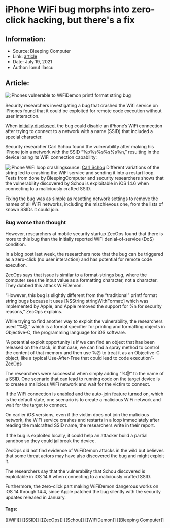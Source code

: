 # iPhone WiFi bug morphs into zero-click hacking, but there's a fix
### 

## Information:
+ Source: Bleeping Computer
+ Link: [article](https://www.bleepingcomputer.com/news/apple/iphone-wifi-bug-morphs-into-zero-click-hacking-but-theres-a-fix/)
+ Date: July 19, 2021
+ Author: Ionut Ilascu


## Article:
![iPhones vulnerable to WiFiDemon printf format string bug](https://www.bleepstatic.com/content/hl-images/2019/04/08/wifi-jamming.jpg)


Security researchers investigating a bug that crashed the Wifi service on iPhones found that it could be exploited for remote code execution without user interaction.


When [initially disclosed](https://www.bleepingcomputer.com/news/security/iphone-bug-breaks-wifi-when-you-join-hotspot-with-unusual-name/), the bug could disable an iPhone’s WiFi connection after trying to connect to a network with a name (SSID) that included a special character.


Security researcher Carl Schou found the vulnerability after making his iPhone join a network with the SSID “%p%s%s%s%s%n,” resulting in the device losing its WiFi connection capability:



![iPhone WiFi loop crashing](https://www.bleepstatic.com/images/news/u/1100723/2021/CarlSchouWiFi.jpg)source: [Carl Schou](https://twitter.com/vm_call/status/1405937492642123782)
Different variations of the string led to crashing the WiFi service and sending it into a restart loop. Tests from done by BleepingComputer and security researchers shows that the vulnerability discovered by Schou is exploitable in iOS 14.6 when connecting to a maliciously crafted SSID.


Fixing the bug was as simple as resetting network settings to remove the names of all WiFi networks, including the mischievous one, from the lists of known SSIDs it could join.


### Bug worse than thought


However, researchers at mobile security startup ZecOps found that there is more to this bug than the initially reported WiFi denial-of-service (DoS) condition.


In a blog post last week, the researchers note that the bug can be triggered as a zero-click (no user interaction) and has potential for remote code execution.


ZecOps says that issue is similar to a format-strings bug, where the computer sees the input value as a formatting character, not a character. They dubbed this attack WiFiDemon.


“However, this bug is slightly different from the “traditional” printf format string bugs because it uses [NSString stringWithFormat:] which was implemented by Apple, and Apple removed the support for %n for security reasons,” ZecOps explains.


While trying to find another way to exploit the vulnerability, the researchers used “%@,” which is a format specifier for printing and formatting objects in Objective-C, the programming language for iOS software.



“A potential exploit opportunity is if we can find an object that has been released on the stack, in that case, we can find a spray method to control the content of that memory and then use %@ to treat it as an Objective-C object, like a typical Use-After-Free that could lead to code execution”- [ZecOps](https://blog.zecops.com/research/meet-wifidemon-ios-wifi-rce-0-day-vulnerability-and-a-zero-click-vulnerability-that-was-silently-patched/)



The researchers were successful when simply adding “%@” to the name of a SSID. One scenario that can lead to running code on the target device is to create a malicious WiFi network and wait for the victim to connect.


If the WiFi connection is enabled and the auto-join feature turned on, which is the default state, one scenario is to create a malicious WiFi network and wait for the target to connect.


On earlier iOS versions, even if the victim does not join the malicious network, the WiFi service crashes and restarts in a loop immediately after reading the malcrafted SSID name, the researchers write in their report.


If the bug is exploited locally, it could help an attacker build a partial sandbox so they could jailbreak the device.


ZecOps did not find evidence of WiFiDemon attacks in the wild but believes that some threat actors may have also discovered the bug and might exploit it.


The researchers say that the vulnerability that Schou discovered is exploitable in iOS 14.6 when connecting to a maliciously crafted SSID.


Furthermore, the zero-click part making WiFiDemon dangerous works on iOS 14 through 14.4, since Apple patched the bug silently with the security updates released in January.




#### Tags:
[[WiFi]] [[SSID]] [[ZecOps]] [[Schou]] [[WiFiDemon]] [[Bleeping Computer]]
